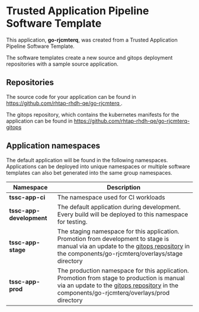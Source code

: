 # Trusted Application Pipeline Software Template

This application, **go-rjcmterq**, was created from a Trusted Application Pipeline Software Template.

The software templates create a new source and gitops deployment repositories with a sample source application. 

## Repositories

The source code for your application can be found in [https://github.com/rhtap-rhdh-qe/go-rjcmterq ](https://github.com/rhtap-rhdh-qe/go-rjcmterq ).
 
The gitops repository, which contains the kubernetes manifests for the application can be found in 
[https://github.com/rhtap-rhdh-qe/go-rjcmterq-gitops ](https://github.com/rhtap-rhdh-qe/go-rjcmterq-gitops ) 

## Application namespaces 

The default application will be found in the following namespaces. Applications can be deployed into unique namespaces or multiple software templates can also bet generated into the same group namespaces.  

|  Namespace   |  Description   |  
| -------- | -------- |
| **tssc-app-ci** | The namespace used for CI workloads |
| **tssc-app-development** | The default application during development. Every build will be deployed to this namespace for testing. |
| **tssc-app-stage** | The staging namespace for this application. Promotion from development to stage is manual via an update to the [gitops repository](https://github.com/rhtap-rhdh-qe/go-rjcmterq-gitops ) in the components/go-rjcmterq/overlays/stage directory |
| **tssc-app-prod** | The production namespace for this application. Promotion from stage to production is manual via an update to the [gitops repository](https://github.com/rhtap-rhdh-qe/go-rjcmterq-gitops ) in the components/go-rjcmterq/overlays/prod directory |